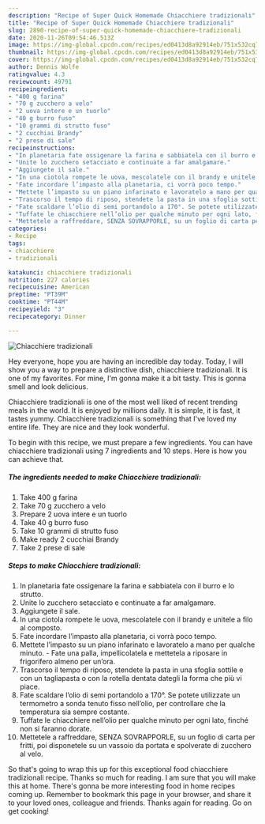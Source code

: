 ```yaml
---
description: "Recipe of Super Quick Homemade Chiacchiere tradizionali"
title: "Recipe of Super Quick Homemade Chiacchiere tradizionali"
slug: 2890-recipe-of-super-quick-homemade-chiacchiere-tradizionali
date: 2020-11-26T09:54:46.513Z
image: https://img-global.cpcdn.com/recipes/ed0413d8a92914eb/751x532cq70/chiacchiere-tradizionali-recipe-main-photo.jpg
thumbnail: https://img-global.cpcdn.com/recipes/ed0413d8a92914eb/751x532cq70/chiacchiere-tradizionali-recipe-main-photo.jpg
cover: https://img-global.cpcdn.com/recipes/ed0413d8a92914eb/751x532cq70/chiacchiere-tradizionali-recipe-main-photo.jpg
author: Dennis Wolfe
ratingvalue: 4.3
reviewcount: 49791
recipeingredient:
- "400 g farina"
- "70 g zucchero a velo"
- "2 uova intere e un tuorlo"
- "40 g burro fuso"
- "10 grammi di strutto fuso"
- "2 cucchiai Brandy"
- "2 prese di sale"
recipeinstructions:
- "In planetaria fate ossigenare la farina e sabbiatela con il burro e lo strutto."
- "Unite lo zucchero setacciato e continuate a far amalgamare."
- "Aggiungete il sale."
- "In una ciotola rompete le uova, mescolatele con il brandy e unitele a filo al composto."
- "Fate incordare l’impasto alla planetaria, ci vorrà poco tempo."
- "Mettete l’impasto su un piano infarinato e lavoratelo a mano per qualche minuto. Fate una palla, impellicolatela e mettetela a riposare in frigorifero almeno per un’ora."
- "Trascorso il tempo di riposo, stendete la pasta in una sfoglia sottile e con un tagliapasta o con la rotella dentata dategli la forma che più vi piace."
- "Fate scaldare l’olio di semi portandolo a 170°. Se potete utilizzate un termometro a sonda tenuto fisso nell’olio, per controllare che la temperatura sia sempre costante."
- "Tuffate le chiacchiere nell’olio per qualche minuto per ogni lato, finché non si faranno dorate."
- "Mettetele a raffreddare, SENZA SOVRAPPORLE, su un foglio di carta per fritti, poi disponetele su un vassoio da portata e spolverate di zucchero al velo."
categories:
- Recipe
tags:
- chiacchiere
- tradizionali

katakunci: chiacchiere tradizionali 
nutrition: 227 calories
recipecuisine: American
preptime: "PT39M"
cooktime: "PT44M"
recipeyield: "3"
recipecategory: Dinner

---
```



![Chiacchiere tradizionali](https://img-global.cpcdn.com/recipes/ed0413d8a92914eb/751x532cq70/chiacchiere-tradizionali-recipe-main-photo.jpg)

Hey everyone, hope you are having an incredible day today. Today, I will show you a way to prepare a distinctive dish, chiacchiere tradizionali. It is one of my favorites. For mine, I'm gonna make it a bit tasty. This is gonna smell and look delicious.

Chiacchiere tradizionali is one of the most well liked of recent trending meals in the world. It is enjoyed by millions daily. It is simple, it is fast, it tastes yummy. Chiacchiere tradizionali is something that I've loved my entire life. They are nice and they look wonderful.




To begin with this recipe, we must prepare a few ingredients. You can have chiacchiere tradizionali using 7 ingredients and 10 steps. Here is how you can achieve that.

<!--inarticleads1-->

##### The ingredients needed to make Chiacchiere tradizionali:

1. Take 400 g farina
1. Take 70 g zucchero a velo
1. Prepare 2 uova intere e un tuorlo
1. Take 40 g burro fuso
1. Take 10 grammi di strutto fuso
1. Make ready 2 cucchiai Brandy
1. Take 2 prese di sale




<!--inarticleads2-->

##### Steps to make Chiacchiere tradizionali:

1. In planetaria fate ossigenare la farina e sabbiatela con il burro e lo strutto.
1. Unite lo zucchero setacciato e continuate a far amalgamare.
1. Aggiungete il sale.
1. In una ciotola rompete le uova, mescolatele con il brandy e unitele a filo al composto.
1. Fate incordare l’impasto alla planetaria, ci vorrà poco tempo.
1. Mettete l’impasto su un piano infarinato e lavoratelo a mano per qualche minuto. - Fate una palla, impellicolatela e mettetela a riposare in frigorifero almeno per un’ora.
1. Trascorso il tempo di riposo, stendete la pasta in una sfoglia sottile e con un tagliapasta o con la rotella dentata dategli la forma che più vi piace.
1. Fate scaldare l’olio di semi portandolo a 170°. Se potete utilizzate un termometro a sonda tenuto fisso nell’olio, per controllare che la temperatura sia sempre costante.
1. Tuffate le chiacchiere nell’olio per qualche minuto per ogni lato, finché non si faranno dorate.
1. Mettetele a raffreddare, SENZA SOVRAPPORLE, su un foglio di carta per fritti, poi disponetele su un vassoio da portata e spolverate di zucchero al velo.




So that's going to wrap this up for this exceptional food chiacchiere tradizionali recipe. Thanks so much for reading. I am sure that you will make this at home. There's gonna be more interesting food in home recipes coming up. Remember to bookmark this page in your browser, and share it to your loved ones, colleague and friends. Thanks again for reading. Go on get cooking!
